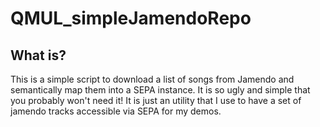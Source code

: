 # QMUL_simpleJamendoRepo

## What is?

This is a simple script to download a list of songs from Jamendo and semantically map them into a SEPA instance. 
It is so ugly and simple that you probably won't need it! It is just an utility that I use to have a set of jamendo tracks accessible via SEPA for my demos.
